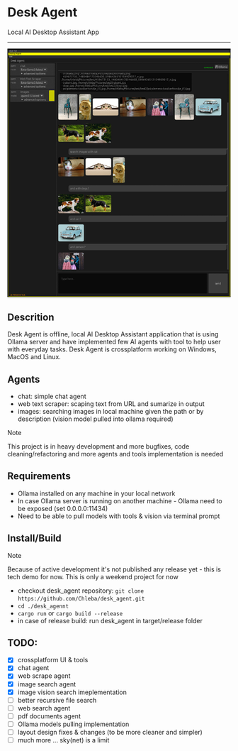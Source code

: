 # Desk Agent
Local AI Desktop Assistant App

***
<img src="./image_vision_agent.png" />

## Descrition
Desk Agent is offline, local AI Desktop Assistant application that is using Ollama server and have implemented few AI agents with tool to help user with everyday tasks. Desk Agent is crossplatform working on Windows, MacOS and Linux.

## Agents
- chat: simple chat agent
- web text scraper: scaping text from URL and sumarize in output
- images: searching images in local machine given the path or by description (vision model pulled into ollama required)

> [!NOTE]
> This project is in heavy development and more bugfixes, code cleaning/refactoring and more agents and tools implementation is needed

## Requirements
- Ollama installed on any machine in your local network
- In case Ollama server is running on another machine - Ollama need to be exposed (set 0.0.0.0:11434)
- Need to be able to pull models with tools & vision via terminal prompt

## Install/Build
> [!NOTE]
> Because of active development it's not published any release yet - this is tech demo for now. This is only a weekend project for now

- checkout desk_agent repository: `git clone https://github.com/Chleba/desk_agent.git`
- `cd ./desk_agennt`
- `cargo run` or `cargo build --release`
- in case of release build: run desk_agent in target/release folder

## TODO:
- [x] crossplatform UI & tools 
- [x] chat agent 
- [x] web scrape agent
- [x] image search agent
- [x] image vision search imeplementation
- [ ] better recursive file search
- [ ] web search agent
- [ ] pdf documents agent
- [ ] Ollama models pulling implementation
- [ ] layout design fixes & changes (to be more cleaner and simpler)
- [ ] much more ... sky(net) is a limit 
